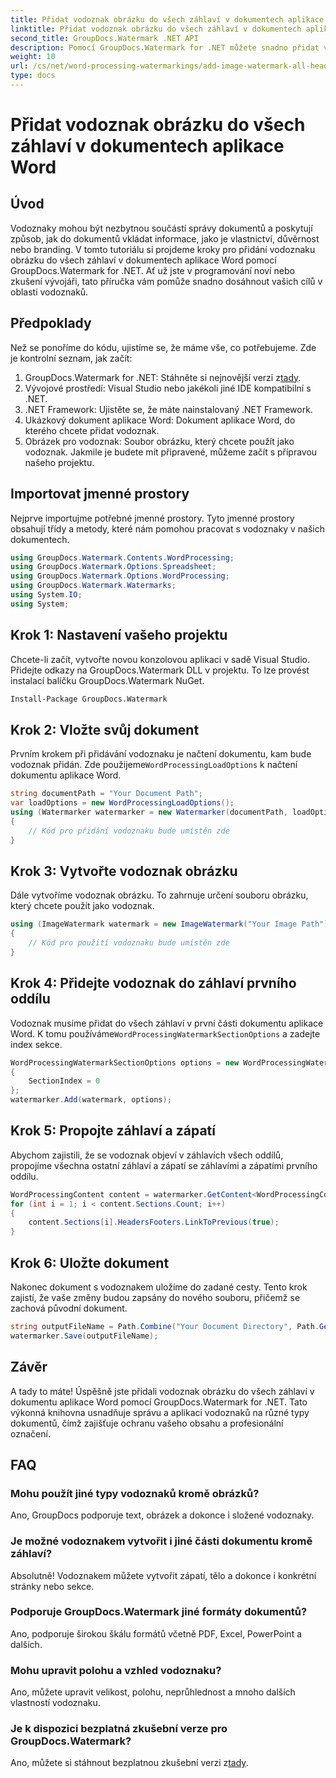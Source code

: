 ```yaml
---
title: Přidat vodoznak obrázku do všech záhlaví v dokumentech aplikace Word
linktitle: Přidat vodoznak obrázku do všech záhlaví v dokumentech aplikace Word
second_title: GroupDocs.Watermark .NET API
description: Pomocí GroupDocs.Watermark for .NET můžete snadno přidat vodoznaky obrázku do všech záhlaví v dokumentech aplikace Word. Postupujte podle našeho podrobného průvodce s podrobnými příklady kódu.
weight: 10
url: /cs/net/word-processing-watermarkings/add-image-watermark-all-headers-word-docs/
type: docs
---
```

# Přidat vodoznak obrázku do všech záhlaví v dokumentech aplikace Word

## Úvod
Vodoznaky mohou být nezbytnou součástí správy dokumentů a poskytují způsob, jak do dokumentů vkládat informace, jako je vlastnictví, důvěrnost nebo branding. V tomto tutoriálu si projdeme kroky pro přidání vodoznaku obrázku do všech záhlaví v dokumentech aplikace Word pomocí GroupDocs.Watermark for .NET. Ať už jste v programování noví nebo zkušení vývojáři, tato příručka vám pomůže snadno dosáhnout vašich cílů v oblasti vodoznaků.
## Předpoklady
Než se ponoříme do kódu, ujistíme se, že máme vše, co potřebujeme. Zde je kontrolní seznam, jak začít:
1.  GroupDocs.Watermark for .NET: Stáhněte si nejnovější verzi z[tady](https://releases.groupdocs.com/Watermark/net/).
2. Vývojové prostředí: Visual Studio nebo jakékoli jiné IDE kompatibilní s .NET.
3. .NET Framework: Ujistěte se, že máte nainstalovaný .NET Framework.
4. Ukázkový dokument aplikace Word: Dokument aplikace Word, do kterého chcete přidat vodoznak.
5. Obrázek pro vodoznak: Soubor obrázku, který chcete použít jako vodoznak.
Jakmile je budete mít připravené, můžeme začít s přípravou našeho projektu.
## Importovat jmenné prostory
Nejprve importujme potřebné jmenné prostory. Tyto jmenné prostory obsahují třídy a metody, které nám pomohou pracovat s vodoznaky v našich dokumentech.
```csharp
using GroupDocs.Watermark.Contents.WordProcessing;
using GroupDocs.Watermark.Options.Spreadsheet;
using GroupDocs.Watermark.Options.WordProcessing;
using GroupDocs.Watermark.Watermarks;
using System.IO;
using System;
```
## Krok 1: Nastavení vašeho projektu
Chcete-li začít, vytvořte novou konzolovou aplikaci v sadě Visual Studio. Přidejte odkazy na GroupDocs.Watermark DLL v projektu. To lze provést instalací balíčku GroupDocs.Watermark NuGet.
```bash
Install-Package GroupDocs.Watermark
```
## Krok 2: Vložte svůj dokument
 Prvním krokem při přidávání vodoznaku je načtení dokumentu, kam bude vodoznak přidán. Zde použijeme`WordProcessingLoadOptions` k načtení dokumentu aplikace Word.
```csharp
string documentPath = "Your Document Path";
var loadOptions = new WordProcessingLoadOptions();
using (Watermarker watermarker = new Watermarker(documentPath, loadOptions))
{
    // Kód pro přidání vodoznaku bude umístěn zde
}
```
## Krok 3: Vytvořte vodoznak obrázku
Dále vytvoříme vodoznak obrázku. To zahrnuje určení souboru obrázku, který chcete použít jako vodoznak.
```csharp
using (ImageWatermark watermark = new ImageWatermark("Your Image Path"))
{
    // Kód pro použití vodoznaku bude umístěn zde
}
```
## Krok 4: Přidejte vodoznak do záhlaví prvního oddílu
 Vodoznak musíme přidat do všech záhlaví v první části dokumentu aplikace Word. K tomu používáme`WordProcessingWatermarkSectionOptions` a zadejte index sekce.
```csharp
WordProcessingWatermarkSectionOptions options = new WordProcessingWatermarkSectionOptions
{
    SectionIndex = 0
};
watermarker.Add(watermark, options);
```
## Krok 5: Propojte záhlaví a zápatí
Abychom zajistili, že se vodoznak objeví v záhlavích všech oddílů, propojíme všechna ostatní záhlaví a zápatí se záhlavími a zápatími prvního oddílu.
```csharp
WordProcessingContent content = watermarker.GetContent<WordProcessingContent>();
for (int i = 1; i < content.Sections.Count; i++)
{
    content.Sections[i].HeadersFooters.LinkToPrevious(true);
}
```
## Krok 6: Uložte dokument
Nakonec dokument s vodoznakem uložíme do zadané cesty. Tento krok zajistí, že vaše změny budou zapsány do nového souboru, přičemž se zachová původní dokument.
```csharp
string outputFileName = Path.Combine("Your Document Directory", Path.GetFileName(documentPath));
watermarker.Save(outputFileName);
```
## Závěr
A tady to máte! Úspěšně jste přidali vodoznak obrázku do všech záhlaví v dokumentu aplikace Word pomocí GroupDocs.Watermark for .NET. Tato výkonná knihovna usnadňuje správu a aplikaci vodoznaků na různé typy dokumentů, čímž zajišťuje ochranu vašeho obsahu a profesionální označení.
## FAQ
### Mohu použít jiné typy vodoznaků kromě obrázků?
Ano, GroupDocs podporuje text, obrázek a dokonce i složené vodoznaky.
### Je možné vodoznakem vytvořit i jiné části dokumentu kromě záhlaví?
Absolutně! Vodoznakem můžete vytvořit zápatí, tělo a dokonce i konkrétní stránky nebo sekce.
### Podporuje GroupDocs.Watermark jiné formáty dokumentů?
Ano, podporuje širokou škálu formátů včetně PDF, Excel, PowerPoint a dalších.
### Mohu upravit polohu a vzhled vodoznaku?
Ano, můžete upravit velikost, polohu, neprůhlednost a mnoho dalších vlastností vodoznaku.
### Je k dispozici bezplatná zkušební verze pro GroupDocs.Watermark?
 Ano, můžete si stáhnout bezplatnou zkušební verzi z[tady](https://releases.groupdocs.com/).